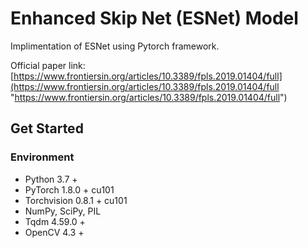 # Enhanced Skip Net (ESNet) Model

Implimentation of ESNet using Pytorch framework.

Official paper link: [https://www.frontiersin.org/articles/10.3389/fpls.2019.01404/full](https://www.frontiersin.org/articles/10.3389/fpls.2019.01404/full "https://www.frontiersin.org/articles/10.3389/fpls.2019.01404/full")

## Get Started

### Environment

* Python 3.7 +
* PyTorch 1.8.0 + cu101
* Torchvision 0.8.1 + cu101
* NumPy, SciPy, PIL
* Tqdm 4.59.0 +
* OpenCV 4.3 +
